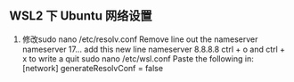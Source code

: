 ## WSL2 下 Ubuntu 网络设置
1. 修改sudo nano /etc/resolv.conf
Remove line out the nameserver nameserver 17...
add this new line nameserver 8.8.8.8
ctrl + o and ctrl + x to write a quit
sudo nano /etc/wsl.conf
Paste the following in:
[network]
generateResolvConf = false